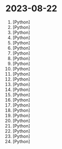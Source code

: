 # 2023-08-22

1. [](https://github.comundefined "😘 让你“爱”上 GitHub，解决访问时图裂、加载慢的问题。（无需安装）") [Python]
2. [](https://github.comundefined "A proxy tool to bypass GFW.") [Python]
3. [](https://github.comundefined "原神小助手 Genshin Assistant (CN/EN) | 自动战斗,秘境,领日常,半自动委托") [Python]
4. [](https://github.comundefined "Galgame翻译工具，支持剪贴板、OCR、HOOK，支持40余种翻译引擎。Galgame translate tool , support clipboard / OCR/ HOOK, support 40+ translate engines.") [Python]
5. [](https://github.comundefined "Awesome Pretrained Chinese NLP Models，高质量中文预训练模型&大模型&多模态模型&大语言模型集合") [Python]
6. [](https://github.comundefined "自动抓取合并互联网上的公开节点。") [Python]
7. [](https://github.comundefined "pip install python-office 自动化办公专用库") [Python]
8. [](https://github.comundefined "轻松便捷的与家人和朋友，一同享受多终端- 致的高品质私有化观影体验。") [Python]
9. [](https://github.comundefined "🚀 一键部署！真正的 AI 聊天机器人！支持ChatGPT、文心一言、讯飞星火、Bing、Bard、ChatGLM、POE，多账号，人设调教，虚拟女仆、图片渲染、语音发送 | 支持 QQ、Telegram、Discord、微信 等平台") [Python]
10. [](https://github.comundefined "leetcode 日常刷题") [Python]
11. [](https://github.comundefined "🚀「Douyin_TikTok_Download_API」是一个开箱即用的高性能异步抖音|TikTok数据爬取工具，支持API调用，在线批量解析及下载。") [Python]
12. [](https://github.comundefined "渗透测试报告/资料文档/渗透经验文档/安全书籍") [Python]
13. [](https://github.comundefined "Steam 挂刀行情站 —— 24小时自动更新的 BUFF & IGXE & C5 & UUYP 挂刀比例数据 | Track cheap Steam Community Market items on buff.163.com, igxe.cn, c5game.com and youpin898.com.") [Python]
14. [](https://github.comundefined "BBDown的图形化版本") [Python]
15. [](https://github.comundefined "【deepin源移植】Debian/Ubuntu上最快的QQ/微信安装方式") [Python]
16. [](https://github.comundefined "团子翻译器 —— 个人兴趣制作的一款基于OCR技术的翻译器") [Python]
17. [](https://github.comundefined "超星学习通答题姬（视频文档观看、模拟答题，无需浏览器、无需油猴，容器/host 运行ok！") [Python]
18. [](https://github.comundefined "学无止下载器，慕课下载器，Mooc网课下载，慕课网，中国大学，网易云课堂，有道精品课，腾讯课堂，中公网校，小鹅通，千聊，超星学习通，学银在线，智慧职教，智慧树，学堂在线，爱课程，B站下载；支持视频，课件同时下载") [Python]
19. [](https://github.comundefined "《动手学深度学习》：面向中文读者、能运行、可讨论。中英文版被70多个国家的500多所大学用于教学。") [Python]
20. [](https://github.comundefined "全自动免配置跨平台开箱即用的Fate/Grand Order助手.启动脚本,上床睡觉,养肝护发,满加成圣诞了解一下?") [Python]
21. [](https://github.comundefined "Book_3_《数学要素》 | 鸢尾花书：从加减乘除到机器学习；上架；欢迎继续纠错，纠错多的同学还会有赠书！") [Python]
22. [](https://github.comundefined "Domain and SSL Cert monitor System. 域名SSL证书监测平台") [Python]
23. [](https://github.comundefined "用文本编辑器剪视频") [Python]
24. [](https://github.comundefined "OA综合利用工具，集合将近20款OA漏洞批量扫描") [Python]
